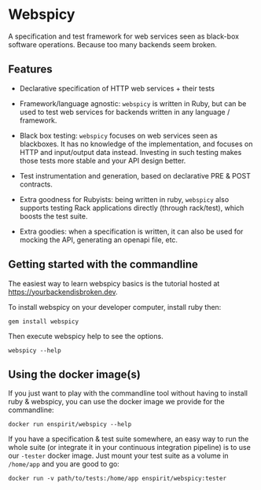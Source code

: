 # Webspicy

A specification and test framework for web services seen as black-box software
operations. Because too many backends seem broken.

## Features

* Declarative specification of HTTP web services + their tests

* Framework/language agnostic: `webspicy` is written in Ruby, but can be used
  to test web services for backends written in any language / framework.

* Black box testing: `webspicy` focuses on web services seen as blackboxes. It
  has no knowledge of the implementation, and focuses on HTTP and input/output
  data instead. Investing in such testing makes those tests more stable and
  your API design better.

* Test instrumentation and generation, based on declarative PRE & POST
  contracts.

* Extra goodness for Rubyists: being written in ruby, `webspicy` also supports
  testing Rack applications directly (through rack/test), which boosts the
  test suite.

* Extra goodies: when a specification is written, it can also be used for
  mocking the API, generating an openapi file, etc.

## Getting started with the commandline

The easiest way to learn webspicy basics is the tutorial hosted at
https://yourbackendisbroken.dev.

To install webspicy on your developer computer, install ruby then:

```
gem install webspicy
```

Then execute webspicy help to see the options.

```
webspicy --help
```

## Using the docker image(s)

If you just want to play with the commandline tool without having to
install ruby & webspicy, you can use the docker image we provide for
the commandline:

```
docker run enspirit/webspicy --help
```

If you have a specification & test suite somewhere, an easy way to run the
whole suite (or integrate it in your continuous integration pipeline) is
to use our `-tester` docker image. Just mount your test suite as a volume
in `/home/app` and you are good to go:

```
docker run -v path/to/tests:/home/app enspirit/webspicy:tester
```
